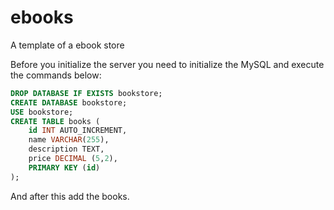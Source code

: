 # ebooks
A template of a ebook store

Before you initialize the server you need to initialize the MySQL and execute the commands below:
```sql
DROP DATABASE IF EXISTS bookstore;
CREATE DATABASE bookstore;
USE bookstore;
CREATE TABLE books (
	id INT AUTO_INCREMENT,
	name VARCHAR(255),
	description TEXT,
	price DECIMAL (5,2),
	PRIMARY KEY (id)
);
```
And after this add the books.